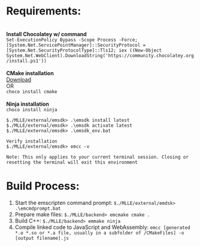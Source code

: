 # Requirements:
\
**Install Chocolatey w/ command** \
  ```Set-ExecutionPolicy Bypass -Scope Process -Force; [System.Net.ServicePointManager]::SecurityProtocol = [System.Net.SecurityProtocolType]::Tls12; iex ((New-Object System.Net.WebClient).DownloadString('https://community.chocolatey.org/install.ps1'))``` \
\
**CMake installation** \
[Download](https://cmake.org/download/) \
OR \
```choco install cmake``` \
\
**Ninja installation** \
```choco install ninja ```
```
$./MLLE/external/emsdk> .\emsdk install latest
$./MLLE/external/emsdk> .\emsdk activate latest
$./MLLE/external/emsdk> .\emsdk_env.bat

Verify installation
$./MLLE/external/emsdk> emcc -v

Note: This only applies to your current terminal session. Closing or resetting the terminal will exit this environment
```

# Build Process:
1. Start the emscripten command prompt: ```$./MLLE/external/emdsk> .\emcmdprompt.bat```
2. Prepare make files: ```$./MLLE/backend> emcmake cmake .```
3. Build C++: ```$./MLLE/backend> emmake ninja```
4. Compile linked code to JavaScript and WebAssembly: ```emcc [generated *.o *.so or *.a file, usually in a subfolder of /CMakeFiles] -o [output filename].js```

  
